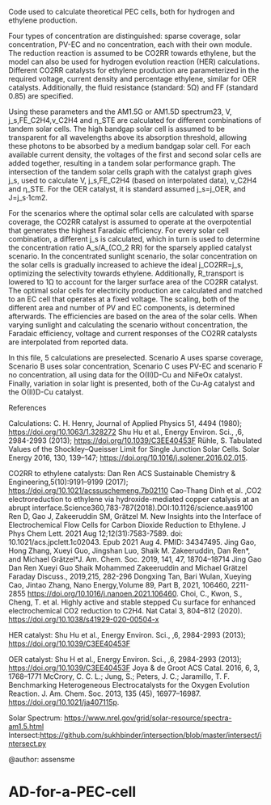 Code used to calculate theoretical PEC cells, both for hydrogen and ethylene production. 

Four types of concentration are distinguished: sparse coverage, solar concentration, PV-EC and no concentration, each with their own module. 
The reduction reaction is assumed to be CO2RR towards ethylene, but the model can also be used for hydrogen evolution reaction (HER) calculations. 
Different CO2RR catalysts for ethylene production are parameterized in the required voltage, current density and percentage ethylene, similar for OER catalysts.
Additionally, the fluid resistance (standard: 5Ω) and FF (standard 0.85) are specified. 

Using these parameters and the AM1.5G or AM1.5D spectrum23, V, j_s,FE_C2H4,ν_C2H4 and η_STE are calculated for different combinations of tandem solar cells. 
The high bandgap solar cell is assumed to be transparent for all wavelengths above its absorption threshold, allowing these photons to be absorbed by a medium bandgap solar cell. For each available current density, the voltages of the first and second solar cells are added together, resulting in a tandem solar performance graph. The intersection of the tandem solar cells graph with the catalyst graph gives j_s, used to calculate V, j_s,FE_C2H4 (based on interpolated data), ν_C2H4 and η_STE. For the OER catalyst, it is standard assumed j_s=j_OER, and J=j_s⋅1cm2. 

For the scenarios where the optimal solar cells are calculated with sparse coverage, the CO2RR catalyst is assumed to operate at the overpotential that generates the highest Faradaic efficiency. For every solar cell combination, a different j_s is calculated, which in turn is used to determine the concentration ratio A_s/A_(CO_2 RR) for the sparsely applied catalyst scenario. In the concentrated sunlight scenario, the solar concentration on the solar cells is gradually increased to achieve the ideal j_CO2RR=j_s, optimizing the selectivity towards ethylene. Additionally, R_transport is lowered to 1Ω to account for the larger surface area of the CO2RR catalyst. The optimal solar cells for electricity production are calculated and matched to an EC cell that operates at a fixed voltage. The scaling, both of the different area and number of PV and EC components, is determined afterwards. The efficiencies are based on the area of the solar cells. 
When varying sunlight and calculating the scenario without concentration, the Faradaic  efficiency, voltage and current responses of the CO2RR catalysts are interpolated from reported data.

In this file, 5 calculations are preselected. Scenario A uses sparse coverage, Scenario B uses solar concentration, Scenario C uses PV-EC and scenario F no concentration, all using data for the O(II)D-Cu and NiFeOx catalyst. Finally, variation in solar light is presented, both of the Cu-Ag catalyst and the O(II)D-Cu catalyst.   


References

Calculations:
C. H. Henry, Journal of Applied Physics 51, 4494 (1980); https://doi.org/10.1063/1.328272
Shu Hu et al., Energy Environ. Sci., ,6, 2984-2993 (2013); https://doi.org/10.1039/C3EE40453F
Rühle, S. Tabulated Values of the Shockley–Queisser Limit for Single Junction Solar Cells. Solar Energy 2016, 130, 139–147; https://doi.org/10.1016/j.solener.2016.02.015.


CO2RR to ethylene catalysts:
Dan Ren ACS Sustainable Chemistry & Engineering,5(10):9191–9199 (2017); https://doi.org/10.1021/acssuschemeng.7b02110
Cao-Thang Dinh et al. ,CO2 electroreduction to ethylene via hydroxide-mediated copper catalysis at an abrupt interface.Science360,783-787(2018).DOI:10.1126/science.aas9100
Ren D, Gao J, Zakeeruddin SM, Grätzel M. New Insights into the Interface of Electrochemical Flow Cells for Carbon Dioxide Reduction to Ethylene. J Phys Chem Lett. 2021 Aug 12;12(31):7583-7589. doi: 10.1021/acs.jpclett.1c02043. Epub 2021 Aug 4. PMID: 34347495.
Jing Gao, Hong Zhang, Xueyi Guo, Jingshan Luo, Shaik M. Zakeeruddin, Dan Ren*, and Michael Grätzel*J. Am. Chem. Soc. 2019, 141, 47, 18704–18714
Jing Gao  Dan Ren Xueyi Guo Shaik Mohammed Zakeeruddin and  Michael Grätzel  Faraday Discuss., 2019,215, 282-296
Dongxing Tan, Bari Wulan, Xueying Cao, Jintao Zhang, Nano Energy,Volume 89, Part B, 2021, 106460, 2211-2855 https://doi.org/10.1016/j.nanoen.2021.106460.
Choi, C., Kwon, S., Cheng, T. et al. Highly active and stable stepped Cu surface for enhanced electrochemical CO2 reduction to C2H4. Nat Catal 3, 804–812 (2020). https://doi.org/10.1038/s41929-020-00504-x

HER catalyst:
Shu Hu et al., Energy Environ. Sci., ,6, 2984-2993 (2013); https://doi.org/10.1039/C3EE40453F

OER catalyst:
Shu H et al., Energy Environ. Sci., ,6, 2984-2993 (2013); https://doi.org/10.1039/C3EE40453F
Joya & de Groot ACS Catal. 2016, 6, 3, 1768–1771
McCrory, C. C. L.; Jung, S.; Peters, J. C.; Jaramillo, T. F. Benchmarking Heterogeneous Electrocatalysts for the Oxygen Evolution Reaction. J. Am. Chem. Soc. 2013, 135 (45), 16977–16987. https://doi.org/10.1021/ja407115p.  



Solar Spectrum: https://www.nrel.gov/grid/solar-resource/spectra-am1.5.html
Intersect:https://github.com/sukhbinder/intersection/blob/master/intersect/intersect.py

@author: assensme

# AD-for-a-PEC-cell

